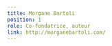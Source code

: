 ```yaml
---
title: Morgane Bartoli
position: 1
role: Co-fondatrice, auteur
link: http://morganebartoli.com/
---
```

